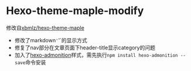 # Hexo-theme-maple-modify
修改自[xbmlz/hexo-theme-maple](https://github.com/xbmlz/hexo-theme-maple)

- 修改了markdown`'`'`的显示方式
- 修复了nav部分在文章页面下header-title显示category的问题
- 加入了[hexo-admonition](https://github.com/lxl80/hexo-admonition)样式，需先执行`npm install hexo-admonition --save`命令安装
